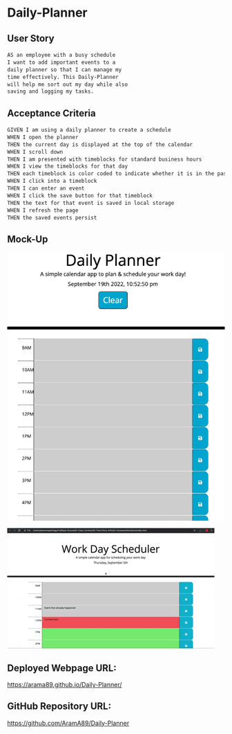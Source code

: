 # Daily-Planner

## User Story

```md
AS an employee with a busy schedule
I want to add important events to a 
daily planner so that I can manage my
time effectively. This Daily-Planner
will help me sort out my day while also
saving and logging my tasks.
```

## Acceptance Criteria

```md
GIVEN I am using a daily planner to create a schedule
WHEN I open the planner
THEN the current day is displayed at the top of the calendar
WHEN I scroll down
THEN I am presented with timeblocks for standard business hours
WHEN I view the timeblocks for that day
THEN each timeblock is color coded to indicate whether it is in the past, present, or future
WHEN I click into a timeblock
THEN I can enter an event
WHEN I click the save button for that timeblock
THEN the text for that event is saved in local storage
WHEN I refresh the page
THEN the saved events persist
```

## Mock-Up

![](Assets/img/Daily%20Panner.jpg)

![](Assets/img/05-third-party-apis-homework-demo.gif)

## Deployed Webpage URL:

https://arama89.github.io/Daily-Planner/

## GitHub Repository URL:

https://github.com/AramA89/Daily-Planner
